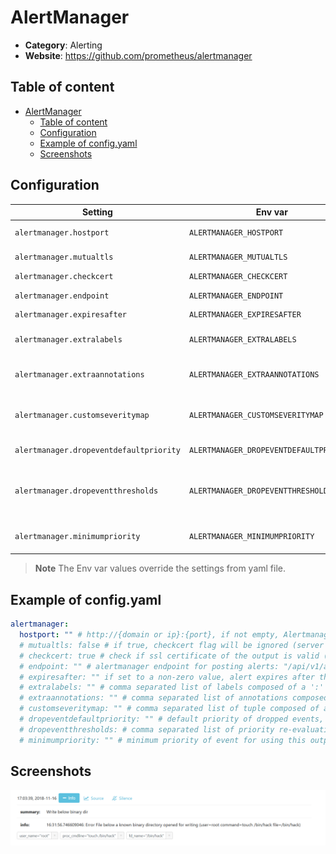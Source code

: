 # AlertManager

- **Category**: Alerting
- **Website**: https://github.com/prometheus/alertmanager

## Table of content

- [AlertManager](#alertmanager)
  - [Table of content](#table-of-content)
  - [Configuration](#configuration)
  - [Example of config.yaml](#example-of-configyaml)
  - [Screenshots](#screenshots)

## Configuration

| Setting                                 | Env var                                 | Default value                                                        | Description                                                                                                                                                                                                                              |
| --------------------------------------- | --------------------------------------- | -------------------------------------------------------------------- | ---------------------------------------------------------------------------------------------------------------------------------------------------------------------------------------------------------------------------------------- |
| `alertmanager.hostport`                 | `ALERTMANAGER_HOSTPORT`                 |                                                                      | http://{domain or ip}:{port}, if not empty, Alertmanager output is **enabled**                                                                                                                                                           |
| `alertmanager.mutualtls`                | `ALERTMANAGER_MUTUALTLS`                | `false`                                                              | Authenticate to the output with TLS, if true, checkcert flag will be ignored (server cert will always be checked)                                                                                                                        |
| `alertmanager.checkcert`                | `ALERTMANAGER_CHECKCERT`                | `true`                                                               | check if ssl certificate of the output is valid                                                                                                                                                                                          |
| `alertmanager.endpoint`                 | `ALERTMANAGER_ENDPOINT`                 | `/api/v1/alerts`                                                     | Alertmanager endpoint for posting alerts `/api/v1/alerts` or `/api/v2/alerts`                                                                                                                                                            |
| `alertmanager.expiresafter`             | `ALERTMANAGER_EXPIRESAFTER`             | `0`                                                                  | If set to a non-zero value, alert expires after that time in seconds                                                                                                                                                                     |
| `alertmanager.extralabels`              | `ALERTMANAGER_EXTRALABELS`              |                                                                      | Comma separated list of labels composed of a ':' separated name and value that is added to the Alerts. Example: `my_annotation_1:my_value_1, my_annotation_1:my_value_2`                                                                 |
| `alertmanager.extraannotations`         | `ALERTMANAGER_EXTRAANNOTATIONS`         |                                                                      | Comma separated list of annotations composed of a ':' separated name and value that is added to the Alerts Example: `debug:value_1,critical:value2`                                                                                      |
| `alertmanager.customseveritymap`        | `ALERTMANAGER_CUSTOMSEVERITYMAP`        |                                                                      | Comma separated list of tuple composed of a ':' separated Falco priority and Alertmanager severity that is used to override the severity label associated to the priority level of falco event. Example: `debug:value_1,critical:value2` |
| `alertmanager.dropeventdefaultpriority` | `ALERTMANAGER_DROPEVENTDEFAULTPRIORITY` | `critical`                                                           | Default priority of dropped events, values are `emergency,alert,critical,error,warning,notice,informational,debug`                                                                                                                       |
| `alertmanager.dropeventthresholds`      | `ALERTMANAGER_DROPEVENTTHRESHOLDS`      | `10000:critical, 1000:critical, 100:critical, 10:warning, 1:warning` | Comma separated list of priority re-evaluation thresholds of dropped events composed of a ':' separated integer threshold and string priority. Example: `10000:critical, 100:warning, 1:informational`                                   |
| `alertmanager.minimumpriority`          | `ALERTMANAGER_MINIMUMPRIORITY`          | `""` (= `debug`)                                                     | Minimum priority of event for using this output, order is `emergency,alert,critical,error,warning,notice,informational,debug or ""`                                                                                                      |

> **Note**
The Env var values override the settings from yaml file.

## Example of config.yaml

```yaml
alertmanager:
  hostport: "" # http://{domain or ip}:{port}, if not empty, Alertmanager output is enabled
  # mutualtls: false # if true, checkcert flag will be ignored (server cert will always be checked)
  # checkcert: true # check if ssl certificate of the output is valid (default: true)
  # endpoint: "" # alertmanager endpoint for posting alerts: "/api/v1/alerts" or "/api/v2/alerts" (default: "/api/v1/alerts")
  # expiresafter: "" if set to a non-zero value, alert expires after that time in seconds (default: 0)
  # extralabels: "" # comma separated list of labels composed of a ':' separated name and value that is added to the Alerts. Example: my_label_1:my_value_1, my_label_1:my_value_2
  # extraannotations: "" # comma separated list of annotations composed of a ':' separated name and value that is added to the Alerts. Example: my_annotation_1:my_value_1, my_annotation_1:my_value_2
  # customseveritymap: "" # comma separated list of tuple composed of a ':' separated Falco priority and Alertmanager severity that is used to override the severity label associated to the priority level of falco event. Example: debug:value_1,critical:value2. Default mapping: emergency:critical,alert:critical,critical:critical,error:warning,warning:warning,notice:information,informational:information,debug:information. (default: "")
  # dropeventdefaultpriority: "" # default priority of dropped events, values are emergency|alert|critical|error|warning|notice|informational|debug (default: "critical")
  # dropeventthresholds: # comma separated list of priority re-evaluation thresholds of dropped events composed of a ':' separated integer threshold and string priority. Example: `10000:critical, 100:warning, 1:informational` (default: `"10000:critical, 1000:critical, 100:critical, 10:warning, 1:warning"`)
  # minimumpriority: "" # minimum priority of event for using this output, order is emergency|alert|critical|error|warning|notice|informational|debug or "" (default)
```

## Screenshots

![alertmanager example](images/alertmanager.png)